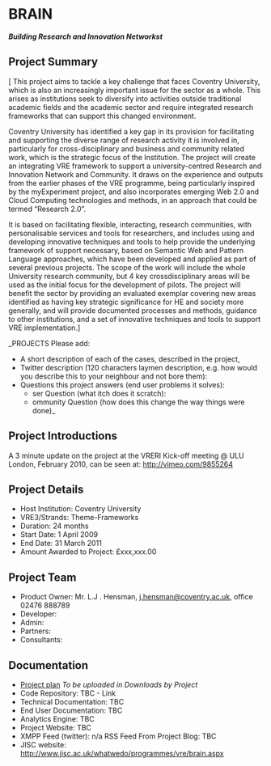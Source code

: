 # BRAIN #
**_Building Research and Innovation Networkst_**

## Project Summary ##
[ This project aims to tackle a key challenge that faces Coventry University, which is also an increasingly important issue for the sector as a whole. This arises as institutions seek to diversify into activities outside traditional academic fields and the academic sector and require integrated research frameworks that can support this changed environment.

Coventry University has identified a key gap in its provision for facilitating and supporting the diverse range of research activity it is involved in, particularly for cross-disciplinary and business and community related work, which is the strategic focus of the Institution. The project will create an integrating VRE framework to support a university-centred Research and Innovation Network and Community. It draws on the experience and outputs from the earlier phases of the VRE programme, being particularly inspired by the myExperiment project, and also incorporates emerging Web 2.0 and Cloud Computing technologies and methods, in an approach that could be termed “Research 2.0”.

It is based on facilitating flexible, interacting, research communities, with personalisable services and tools for researchers, and includes using and developing innovative techniques and tools to help provide the underlying framework of support necessary, based on Semantic Web and Pattern Language approaches, which have been developed and applied as part of several previous projects. The scope of the work will include the whole University research community, but 4 key crossdisciplinary areas will be used as the initial focus for the development of pilots. The project will benefit the sector by providing an evaluated exemplar covering new areas identified as having key strategic significance for HE and society more generally, and will provide documented processes and methods, guidance to other institutions, and a set of innovative techniques and tools to support VRE implementation.]

_PROJECTS Please add:
  * A short description of each of the cases, described in the project,
  * Twitter description (120 characters laymen description, e.g. how would you describe this to your neighbour and not bore them):
  * Questions this project answers (end user problems it solves):
    * ser Question (what itch does it scratch):
    * ommunity Question (how does this change the way things were done)_

## Project Introductions ##
A 3 minute update on the project at the VRERI Kick-off meeting @ ULU London, February 2010, can be seen at: http://vimeo.com/9855264

## Project Details ##
  * Host Institution: Coventry University
  * VRE3/Strands:  Theme-Frameworks
  * Duration: 24 months
  * Start Date: 1 April 2009
  * End Date: 31 March 2011
  * Amount Awarded to Project: £xxx,xxx.00

## Project Team ##
  * Product Owner: Mr. L.J . Hensman, j.hensman@coventry.ac.uk, office 02476 888789
  * Developer:
  * Admin:
  * Partners:
  * Consultants:

## Documentation ##
  * [Project plan](http://vreri.googlecode.com/files/XXX) _To be uploaded in Downloads by Project_
  * Code Repository: TBC - Link
  * Technical Documentation: TBC
  * End User Documentation: TBC
  * Analytics Engine: TBC
  * Project Website: TBC
  * XMPP Feed (twitter): n/a RSS Feed From Project Blog: TBC
  * JISC website: http://www.jisc.ac.uk/whatwedo/programmes/vre/brain.aspx